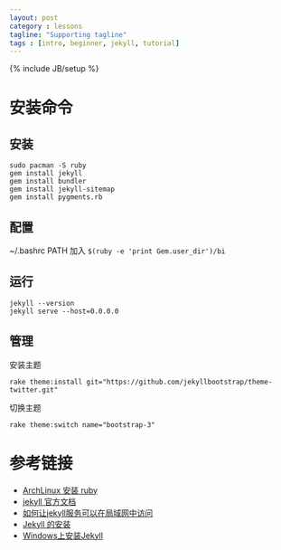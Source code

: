 ```yaml
---
layout: post
category : lessons
tagline: "Supporting tagline"
tags : [intro, beginner, jekyll, tutorial]
---
```

{% include JB/setup %}


# 安装命令

## 安装

```
sudo pacman -S ruby
gem install jekyll
gem install bundler
gem install jekyll-sitemap
gem install pygments.rb
```

## 配置
~/.bashrc PATH 加入 `$(ruby -e 'print Gem.user_dir')/bi`

## 运行
```
jekyll --version
jekyll serve --host=0.0.0.0
```

## 管理
安装主题
```
rake theme:install git="https://github.com/jekyllbootstrap/theme-twitter.git"
```
切换主题
```
rake theme:switch name="bootstrap-3"
```


# 参考链接

- [ArchLinux 安装 ruby](https://wiki.archlinux.org/index.php/Ruby#RubyGems)
- [jekyll 官方文档](http://jekyllbootstrap.com/usage/jekyll-quick-start.html)
- [如何让jekyll服务可以在局域网中访问](http://www.jianshu.com/p/650b96306013)
- [Jekyll 的安装](https://havee.me/internet/2013-07/jekyll-install.html)
- [Windows上安装Jekyll](http://blog.csdn.net/itmyhome1990/article/details/41982625)
